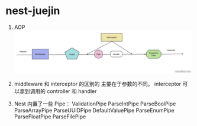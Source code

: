 # nest-juejin

1. AOP
![AOP](./img/aop.jpg)

2. middleware  和 interceptor 的区别的
主要在于参数的不同。 interceptor 可以拿到调用的 controller 和 handler

3. Nest 内置了一些 Pipe：
ValidationPipe
ParseIntPipe
ParseBoolPipe
ParseArrayPipe
ParseUUIDPipe
DefaultValuePipe
ParseEnumPipe
ParseFloatPipe
ParseFilePipe
